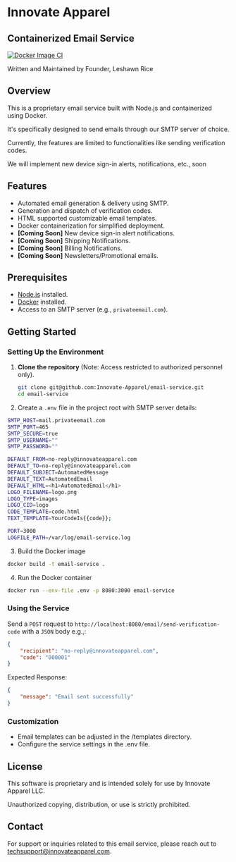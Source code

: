 # Innovate Apparel

## Containerized Email Service
[![Docker Image CI](https://github.com/Innovate-Apparel/email-service/actions/workflows/docker-image.yml/badge.svg)](https://github.com/Innovate-Apparel/email-service/actions/workflows/docker-image.yml)

Written and Maintained by Founder, Leshawn Rice 

## Overview

This is a proprietary email service built with Node.js and containerized using Docker.

It's specifically designed to send emails through our SMTP server of choice.

Currently, the features are limited to functionalities like sending verification codes.

We will implement new device sign-in alerts, notifications, etc., soon

## Features

- Automated email generation & delivery using SMTP.
- Generation and dispatch of verification codes.
- HTML supported customizable email templates.
- Docker containerization for simplified deployment.
- **[Coming Soon]** New device sign-in alert notifications.
- **[Coming Soon]** Shipping Notifications.
- **[Coming Soon]** Billing Notifications.
- **[Coming Soon]** Newsletters/Promotional emails.

## Prerequisites

- [Node.js](https://nodejs.org/) installed.
- [Docker](https://www.docker.com/) installed.
- Access to an SMTP server (e.g., `privateemail.com`).

## Getting Started

### Setting Up the Environment

1. **Clone the repository** (Note: Access restricted to authorized personnel only).
   ```bash
   git clone git@github.com:Innovate-Apparel/email-service.git
   cd email-service

2. Create a `.env` file in the project root with SMTP server details:
```bash
SMTP_HOST=mail.privateemail.com
SMTP_PORT=465
SMTP_SECURE=true
SMTP_USERNAME=""
SMTP_PASSWORD=""

DEFAULT_FROM=no-reply@innovateapparel.com
DEFAULT_TO=no-reply@innovateapparel.com
DEFAULT_SUBJECT=AutomatedMessage
DEFAULT_TEXT=AutomatedEmail
DEFAULT_HTML=<h1>AutomatedEmail</h1>
LOGO_FILENAME=logo.png
LOGO_TYPE=images
LOGO_CID=logo
CODE_TEMPLATE=code.html
TEXT_TEMPLATE=YourCodeIs{{code}};

PORT=3000
LOGFILE_PATH=/var/log/email-service.log

```

3. Build the Docker image
```bash
docker build -t email-service .
```

4. Run the Docker container
```bash
docker run --env-file .env -p 8080:3000 email-service
```

### Using the Service

Send a `POST` request to `http://localhost:8080/email/send-verification-code` with a `JSON` body e.g.,:
```json
{
    "recipient": "no-reply@innovateapparel.com",
    "code": "000001"
}
```

Expected Response:
```json
{
    "message": "Email sent successfully"
}
```

### Customization

- Email templates can be adjusted in the /templates directory.
- Configure the service settings in the .env file.

## License

This software is proprietary and is intended solely for use by Innovate Apparel LLC.

Unauthorized copying, distribution, or use is strictly prohibited.

## Contact

For support or inquiries related to this email service, please reach out to techsupport@innovateapparel.com.